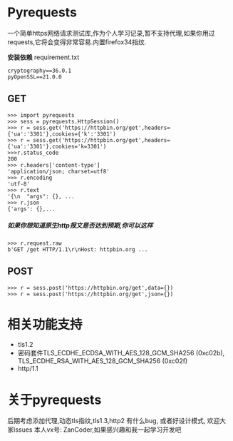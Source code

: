 # Pyrequests
一个简单https网络请求测试库,作为个人学习记录,暂不支持代理,如果你用过requests,它将会变得非常容易.内置firefox34指纹.

**安装依赖**
requirement.txt
```
cryptography==36.0.1
pyOpenSSL==21.0.0
```

## GET
```
>>> import pyrequests
>>> sess = pyrequests.HttpSession()
>>> r = sess.get('https://httpbin.org/get',headers={'ua':'3301'},cookies={'k':'3301')
>>> r = sess.get('https://httpbin.org/get',headers={'ua':'3301'},cookies='k=3301')
>>>r.status_code
200
>>> r.headers['content-type']
'application/json; charset=utf8'
>>> r.encoding
'utf-8'
>>> r.text
'{\n  "args": {}, ...
>>> r.json
{'args': {},...

```
##### 如果你想知道原生http报文是否达到预期,你可以这样
```
>>> r.request.raw
b'GET /get HTTP/1.1\r\nHost: httpbin.org ...
```

## POST
```
>>> r = sess.post('https://httpbin.org/get',data={})
>>> r = sess.post('https://httpbin.org/get',json={})

```

# 相关功能支持
- tls1.2
- 密码套件TLS_ECDHE_ECDSA_WITH_AES_128_GCM_SHA256 (0xc02b), TLS_ECDHE_RSA_WITH_AES_128_GCM_SHA256 (0xc02f)
- http/1.1

# 关于pyrequests
后期考虑添加代理,动态tls指纹,tls1.3,http2
有什么bug, 或者好设计模式, 欢迎大家issues
本人vx号: ZanCoder,如果感兴趣和我一起学习开发吧

